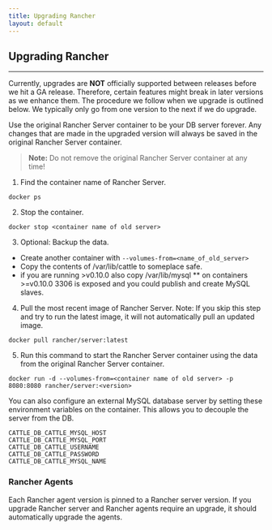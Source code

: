 ```yaml
---
title: Upgrading Rancher
layout: default
---
```


## Upgrading Rancher
---

Currently, upgrades are **NOT** officially supported between releases before we hit a GA release. Therefore, certain features might break in later versions as we enhance them. The procedure we follow when we upgrade is outlined below. We typically only go from one version to the next if we do upgrade.

Use the original Rancher Server container to be your DB server forever. Any changes that are made in the upgraded version will always be saved in the original Rancher Server container.

> **Note:** Do not remove the original Rancher Server container at any time! 

1. Find the container name of Rancher Server.
```
docker ps
````
2. Stop the container.
```
docker stop <container name of old server>
```
3. Optional: Backup the data.
* Create another container with `--volumes-from=<name_of_old_server>`
* Copy the contents of /var/lib/cattle to someplace safe.
* if you are running >v0.10.0 also copy /var/lib/mysql
** on containers >=v0.10.0 3306 is exposed and you could publish and create MySQL slaves.

4. Pull the most recent image of Rancher Server. Note: If you skip this step and try to run the latest image, it will not automatically pull an updated image.
```
docker pull rancher/server:latest
```
5. Run this command to start the Rancher Server container using the data from the original Rancher Server container. 

```
docker run -d --volumes-from=<container name of old server> -p 8080:8080 rancher/server:<version>
```

You can also configure an external MySQL database server by setting these environment variables on the container. This allows you to decouple the server from the DB.

```
CATTLE_DB_CATTLE_MYSQL_HOST
CATTLE_DB_CATTLE_MYSQL_PORT
CATTLE_DB_CATTLE_USERNAME
CATTLE_DB_CATTLE_PASSWORD
CATTLE_DB_CATTLE_MYSQL_NAME
```

### Rancher Agents 

Each Rancher agent version is pinned to a Rancher server version. If you upgrade Rancher server and Rancher agents require an upgrade, it should automatically upgrade the agents.